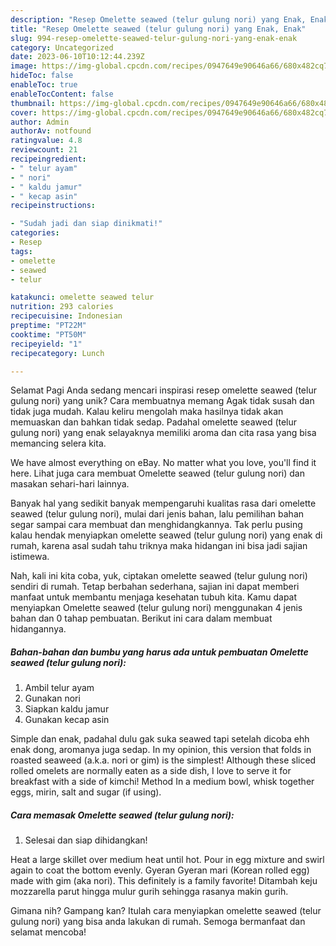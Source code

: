 ```yaml
---
description: "Resep Omelette seawed (telur gulung nori) yang Enak, Enak"
title: "Resep Omelette seawed (telur gulung nori) yang Enak, Enak"
slug: 994-resep-omelette-seawed-telur-gulung-nori-yang-enak-enak
category: Uncategorized
date: 2023-06-10T10:12:44.239Z
image: https://img-global.cpcdn.com/recipes/0947649e90646a66/680x482cq70/omelette-seawed-telur-gulung-nori-foto-resep-utama.jpg
hideToc: false
enableToc: true
enableTocContent: false
thumbnail: https://img-global.cpcdn.com/recipes/0947649e90646a66/680x482cq70/omelette-seawed-telur-gulung-nori-foto-resep-utama.jpg
cover: https://img-global.cpcdn.com/recipes/0947649e90646a66/680x482cq70/omelette-seawed-telur-gulung-nori-foto-resep-utama.jpg
author: Admin
authorAv: notfound
ratingvalue: 4.8
reviewcount: 21
recipeingredient:
- " telur ayam"
- " nori"
- " kaldu jamur"
- " kecap asin"
recipeinstructions:

- "Sudah jadi dan siap dinikmati!"
categories:
- Resep
tags:
- omelette
- seawed
- telur

katakunci: omelette seawed telur 
nutrition: 293 calories
recipecuisine: Indonesian
preptime: "PT22M"
cooktime: "PT50M"
recipeyield: "1"
recipecategory: Lunch

---
```



Selamat Pagi Anda sedang mencari inspirasi resep omelette seawed (telur gulung nori) yang unik? Cara membuatnya memang Agak tidak susah dan tidak juga mudah. Kalau keliru mengolah maka hasilnya tidak akan memuaskan dan bahkan tidak sedap. Padahal omelette seawed (telur gulung nori) yang enak selayaknya memiliki aroma dan cita rasa yang bisa memancing selera kita.


We have almost everything on eBay. No matter what you love, you&#39;ll find it here. Lihat juga cara membuat Omelette seawed (telur gulung nori) dan masakan sehari-hari lainnya.

Banyak hal yang sedikit banyak mempengaruhi kualitas rasa dari omelette seawed (telur gulung nori), mulai dari jenis bahan, lalu pemilihan bahan segar sampai cara membuat dan menghidangkannya. Tak perlu pusing kalau hendak menyiapkan omelette seawed (telur gulung nori) yang enak di rumah, karena asal sudah tahu triknya maka hidangan ini bisa jadi sajian istimewa.


Nah, kali ini kita coba, yuk, ciptakan omelette seawed (telur gulung nori) sendiri di rumah. Tetap berbahan sederhana, sajian ini dapat memberi manfaat untuk membantu menjaga kesehatan tubuh kita. Kamu dapat menyiapkan Omelette seawed (telur gulung nori) menggunakan 4 jenis bahan dan 0 tahap pembuatan. Berikut ini cara dalam membuat hidangannya.

<!--inarticleads1-->

##### Bahan-bahan dan bumbu yang harus ada untuk pembuatan Omelette seawed (telur gulung nori):

1. Ambil  telur ayam
1. Gunakan  nori
1. Siapkan  kaldu jamur
1. Gunakan  kecap asin


Simple dan enak, padahal dulu gak suka seawed tapi setelah dicoba ehh enak dong, aromanya juga sedap. In my opinion, this version that folds in roasted seaweed (a.k.a. nori or gim) is the simplest! Although these sliced rolled omelets are normally eaten as a side dish, I love to serve it for breakfast with a side of kimchi! Method In a medium bowl, whisk together eggs, mirin, salt and sugar (if using). 

<!--inarticleads2-->

##### Cara memasak Omelette seawed (telur gulung nori):


1. Selesai dan siap dihidangkan!

Heat a large skillet over medium heat until hot. Pour in egg mixture and swirl again to coat the bottom evenly. Gyeran Gyeran mari (Korean rolled egg) made with gim (aka nori). This definitely is a family favorite! Ditambah keju mozzarella parut hingga mulur gurih sehingga rasanya makin gurih. 

Gimana nih? Gampang kan? Itulah cara menyiapkan omelette seawed (telur gulung nori) yang bisa anda lakukan di rumah. Semoga bermanfaat dan selamat mencoba!
